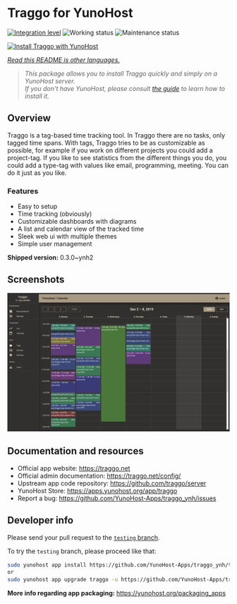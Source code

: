 <!--
N.B.: This README was automatically generated by <https://github.com/YunoHost/apps/tree/master/tools/readme_generator>
It shall NOT be edited by hand.
-->

# Traggo for YunoHost

[![Integration level](https://dash.yunohost.org/integration/traggo.svg)](https://dash.yunohost.org/appci/app/traggo) ![Working status](https://ci-apps.yunohost.org/ci/badges/traggo.status.svg) ![Maintenance status](https://ci-apps.yunohost.org/ci/badges/traggo.maintain.svg)

[![Install Traggo with YunoHost](https://install-app.yunohost.org/install-with-yunohost.svg)](https://install-app.yunohost.org/?app=traggo)

*[Read this README is other languages.](./ALL_README.md)*

> *This package allows you to install Traggo quickly and simply on a YunoHost server.*  
> *If you don't have YunoHost, please consult [the guide](https://yunohost.org/install) to learn how to install it.*

## Overview

Traggo is a tag-based time tracking tool. In Traggo there are no tasks, only tagged time spans. With tags, Traggo tries to be as customizable as possible, for example if you work on different projects you could add a project-tag. If you like to see statistics from the different things you do, you could add a type-tag with values like email, programming, meeting. You can do it just as you like.

### Features

- Easy to setup
- Time tracking (obviously)
- Customizable dashboards with diagrams
- A list and calendar view of the tracked time
- Sleek web ui with multiple themes
- Simple user management

**Shipped version:** 0.3.0~ynh2

## Screenshots

![Screenshot of Traggo](./doc/screenshots/traggo_calendar.png)

## Documentation and resources

- Official app website: <https://traggo.net>
- Official admin documentation: <https://traggo.net/config/>
- Upstream app code repository: <https://github.com/traggo/server>
- YunoHost Store: <https://apps.yunohost.org/app/traggo>
- Report a bug: <https://github.com/YunoHost-Apps/traggo_ynh/issues>

## Developer info

Please send your pull request to the [`testing` branch](https://github.com/YunoHost-Apps/traggo_ynh/tree/testing).

To try the `testing` branch, please proceed like that:

```bash
sudo yunohost app install https://github.com/YunoHost-Apps/traggo_ynh/tree/testing --debug
or
sudo yunohost app upgrade traggo -u https://github.com/YunoHost-Apps/traggo_ynh/tree/testing --debug
```

**More info regarding app packaging:** <https://yunohost.org/packaging_apps>
